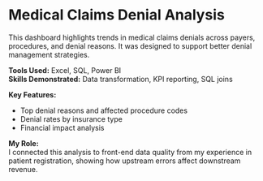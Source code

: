 # Medical Claims Denial Analysis

This dashboard highlights trends in medical claims denials across payers, procedures, and denial reasons. It was designed to support better denial management strategies.

**Tools Used:** Excel, SQL, Power BI  
**Skills Demonstrated:** Data transformation, KPI reporting, SQL joins

**Key Features:**
- Top denial reasons and affected procedure codes
- Denial rates by insurance type
- Financial impact analysis

**My Role:**  
I connected this analysis to front-end data quality from my experience in patient registration, showing how upstream errors affect downstream revenue.

